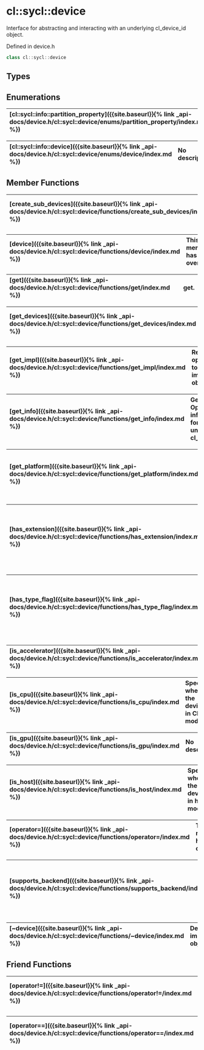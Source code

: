 ---
---
# cl::sycl::device

Interface for abstracting and interacting with an underlying cl_device_id object. 

Defined in device.h

```cpp
class cl::sycl::device
```

## Types

## Enumerations

| [cl::sycl::info::partition_property]({{site.baseurl}}{% link _api-docs/device.h/cl::sycl::device/enums/partition_property/index.md %}) | No description. |
| :--- | :--- |

| [cl::sycl::info::device]({{site.baseurl}}{% link _api-docs/device.h/cl::sycl::device/enums/device/index.md %}) | No description. |
| :--- | :--- |

## Member Functions

| [create_sub_devices]({{site.baseurl}}{% link _api-docs/device.h/cl::sycl::device/functions/create_sub_devices/index.md %}) | This member has (3) overloads |
| :--- | :--- |

| [device]({{site.baseurl}}{% link _api-docs/device.h/cl::sycl::device/functions/device/index.md %}) | This member has (6) overloads |
| :--- | :--- |

| [get]({{site.baseurl}}{% link _api-docs/device.h/cl::sycl::device/functions/get/index.md %}) | get.  |
| :--- | :--- |

| [get_devices]({{site.baseurl}}{% link _api-docs/device.h/cl::sycl::device/functions/get_devices/index.md %}) | Gets a list of all available devices.  |
| :--- | :--- |

| [get_impl]({{site.baseurl}}{% link _api-docs/device.h/cl::sycl::device/functions/get_impl/index.md %}) | Returns an opaque pointer to the implementation object.  |
| :--- | :--- |

| [get_info]({{site.baseurl}}{% link _api-docs/device.h/cl::sycl::device/functions/get_info/index.md %}) | Gets OpenCL information for the underlying cl_device_id.  |
| :--- | :--- |

| [get_platform]({{site.baseurl}}{% link _api-docs/device.h/cl::sycl::device/functions/get_platform/index.md %}) | Gets the platform that the device is associated with.  |
| :--- | :--- |

| [has_extension]({{site.baseurl}}{% link _api-docs/device.h/cl::sycl::device/functions/has_extension/index.md %}) | Specifies whether a specific extension is supported on the device.  |
| :--- | :--- |

| [has_type_flag]({{site.baseurl}}{% link _api-docs/device.h/cl::sycl::device/functions/has_type_flag/index.md %}) | Determine whether the device features a given device type flag.  |
| :--- | :--- |

| [is_accelerator]({{site.baseurl}}{% link _api-docs/device.h/cl::sycl::device/functions/is_accelerator/index.md %}) | No description. |
| :--- | :--- |

| [is_cpu]({{site.baseurl}}{% link _api-docs/device.h/cl::sycl::device/functions/is_cpu/index.md %}) | Specifies whether the device is in CPU mode.  |
| :--- | :--- |

| [is_gpu]({{site.baseurl}}{% link _api-docs/device.h/cl::sycl::device/functions/is_gpu/index.md %}) | No description. |
| :--- | :--- |

| [is_host]({{site.baseurl}}{% link _api-docs/device.h/cl::sycl::device/functions/is_host/index.md %}) | Specifies whether the device is in host mode.  |
| :--- | :--- |

| [operator=]({{site.baseurl}}{% link _api-docs/device.h/cl::sycl::device/functions/operator=/index.md %}) | This member has (2) overloads |
| :--- | :--- |

| [supports_backend]({{site.baseurl}}{% link _api-docs/device.h/cl::sycl::device/functions/supports_backend/index.md %}) | Checks whether the device supports a given backend.  |
| :--- | :--- |

| [~device]({{site.baseurl}}{% link _api-docs/device.h/cl::sycl::device/functions/~device/index.md %}) | Destroys the implementation object.  |
| :--- | :--- |


## Friend Functions

| [operator!=]({{site.baseurl}}{% link _api-docs/device.h/cl::sycl::device/functions/operator!=/index.md %}) | Determines if lhs and rhs are not equal.  |
| :--- | :--- |

| [operator==]({{site.baseurl}}{% link _api-docs/device.h/cl::sycl::device/functions/operator==/index.md %}) | Determines if lhs and rhs are equal.  |
| :--- | :--- |

